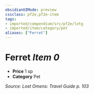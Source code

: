 ```yaml
---
obsidianUIMode: preview
cssclass: pf2e,pf2e-item
tags:
- imported/compendium/src/pf2e/lotg
- imported/item/category/pet
aliases: ["Ferret"]
---
```

# Ferret *Item 0*  

- **Price** 1 sp
- **Category** Pet



*Source: Lost Omens: Travel Guide p. 103*